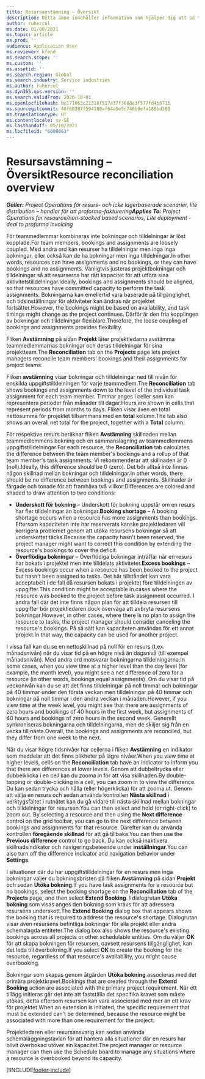 ```yaml
---
title: Resursavstämning – Översikt
description: Detta ämne innehåller information som hjälper dig att se till att resursbokningar och tilldelningar för projekt justeras.
author: ruhercul
ms.date: 01/08/2021
ms.topic: article
ms.prod: ''
audience: Application User
ms.reviewer: kfend
ms.search.scope: ''
ms.custom: ''
ms.assetid: ''
ms.search.region: Global
ms.search.industry: Service industries
ms.author: ruhercul
ms.dyn365.ops.version: ''
ms.search.validFrom: 2020-10-01
ms.openlocfilehash: be171063c21318f517a37f3088e3f577fd4b6715
ms.sourcegitcommit: 40f68387f594180af64a5e5c748b6efa188bd300
ms.translationtype: HT
ms.contentlocale: sv-SE
ms.lasthandoff: 05/10/2021
ms.locfileid: "6000863"
---
```

# <a name="resource-reconciliation-overview"></a><span data-ttu-id="c905b-103">Resursavstämning – Översikt</span><span class="sxs-lookup"><span data-stu-id="c905b-103">Resource reconciliation overview</span></span>

<span data-ttu-id="c905b-104">_**Gäller:** Project Operations för resurs- och icke lagerbaserade scenarier, lite distribution – handlar för att proforma-fakturering_</span><span class="sxs-lookup"><span data-stu-id="c905b-104">_**Applies To:** Project Operations for resource/non-stocked based scenarios, Lite deployment - deal to proforma invoicing_</span></span>

<span data-ttu-id="c905b-105">För teammedlemmar kombineras inte bokningar och tilldelningar är löst kopplade.</span><span class="sxs-lookup"><span data-stu-id="c905b-105">For team members, bookings and assignments are loosely coupled.</span></span> <span data-ttu-id="c905b-106">Med andra ord kan resurser ha tilldelningar men inga inga bokningar, eller också kan de ha bokningar men inga tilldelningar.</span><span class="sxs-lookup"><span data-stu-id="c905b-106">In other words, resources can have assignments and no bookings, or they can have bookings and no assignments.</span></span> <span data-ttu-id="c905b-107">Vanligtvis justeras projektbokningar och tilldelningar så att resurserna har rätt kapacitet för att utföra sina aktivitetstilldelningar.</span><span class="sxs-lookup"><span data-stu-id="c905b-107">Ideally, bookings and assignments should be aligned, so that resources have committed capacity to perform the task assignments.</span></span> <span data-ttu-id="c905b-108">Bokningarna kan emellertid vara baserade på tillgänglighet, och tidsinställningar för aktiviteter kan ändras när projektet fortsätter.</span><span class="sxs-lookup"><span data-stu-id="c905b-108">However, the bookings might be based on availability, and task timings might change as the project continues.</span></span> <span data-ttu-id="c905b-109">Därför är den fria kopplingen av bokningar och tilldelningar flexiblare.</span><span class="sxs-lookup"><span data-stu-id="c905b-109">Therefore, the loose coupling of bookings and assignments provides flexibility.</span></span>

<span data-ttu-id="c905b-110">Fliken **Avstämning** på sidan **Projekt** låter projektledarna avstämma teammedlemmarnas bokningar och deras tilldelningar för sina projektteam.</span><span class="sxs-lookup"><span data-stu-id="c905b-110">The **Reconciliation** tab on the **Projects** page lets project managers reconcile team members' bookings and their assignments for project teams.</span></span>

<span data-ttu-id="c905b-111">Fliken **avstämning** visar bokningar och tilldelningar ned till nivån för enskilda uppgiftstilldelningen för varje teammedlem.</span><span class="sxs-lookup"><span data-stu-id="c905b-111">The **Reconciliation** tab shows bookings and assignments down to the level of the individual task assignment for each team member.</span></span> <span data-ttu-id="c905b-112">Timmar anges i celler som kan representera perioder från månader till dagar.</span><span class="sxs-lookup"><span data-stu-id="c905b-112">Hours are shown in cells that represent periods from months to days.</span></span> <span data-ttu-id="c905b-113">Fliken visar även en total nettosumma för projektet tillsammans med en **total** kolumn.</span><span class="sxs-lookup"><span data-stu-id="c905b-113">The tab also shows an overall net total for the project, together with a **Total** column.</span></span>

<span data-ttu-id="c905b-114">För respektive resurs beräknar fliken **Avstämning** skillnaden mellan teammedlemmens bokning och en sammanslagning av teammedlemmens uppgiftstilldelningar.</span><span class="sxs-lookup"><span data-stu-id="c905b-114">For each resource, the **Reconciliation** tab calculates the difference between the team member's bookings and a rollup of that team member's task assignments.</span></span> <span data-ttu-id="c905b-115">Vi rekommenderar att skillnaden är 0 (noll).</span><span class="sxs-lookup"><span data-stu-id="c905b-115">Ideally, this difference should be 0 (zero).</span></span> <span data-ttu-id="c905b-116">Det bör alltså inte finnas någon skillnad mellan bokningar och tilldelningar.</span><span class="sxs-lookup"><span data-stu-id="c905b-116">In other words, there should be no difference between bookings and assignments.</span></span> <span data-ttu-id="c905b-117">Skillnader är färgade och tonade för att framhäva två villkor:</span><span class="sxs-lookup"><span data-stu-id="c905b-117">Differences are colored and shaded to draw attention to two conditions:</span></span>

- <span data-ttu-id="c905b-118">**Underskott för bokning** – Underskott för bokning uppstår om en resurs har fler tilldelningar än bokningar.</span><span class="sxs-lookup"><span data-stu-id="c905b-118">**Booking shortage** – A booking shortage occurs when a resource has more assignments than bookings.</span></span> <span data-ttu-id="c905b-119">Eftersom kapaciteten inte har reserverats kanske projektledaren vill korrigera problemet genom att utöka resursens bokningar så att underskottet täcks.</span><span class="sxs-lookup"><span data-stu-id="c905b-119">Because the capacity hasn't been reserved, the project manager might want to correct this condition by extending the resource's bookings to cover the deficit.</span></span>
- <span data-ttu-id="c905b-120">**Överflödiga bokningar** – Överflödiga bokningar inträffar när en resurs har bokats i projektet men inte tilldelats aktiviteter.</span><span class="sxs-lookup"><span data-stu-id="c905b-120">**Excess bookings** – Excess bookings occur when a resource has been booked to the project but hasn't been assigned to tasks.</span></span> <span data-ttu-id="c905b-121">Det här tillståndet kan vara acceptabelt i de fall då resursen bokats i projektet före tilldelningen av uppgifter.</span><span class="sxs-lookup"><span data-stu-id="c905b-121">This condition might be acceptable in cases where the resource was booked to the project before task assignment occurred.</span></span> <span data-ttu-id="c905b-122">I andra fall där det inte finns någon plan för att tilldela resursen till uppgifter bör projektledaren dock överväga att avbryta resursens bokningar.</span><span class="sxs-lookup"><span data-stu-id="c905b-122">However, in other cases, where there is no plan to assign the resource to tasks, the project manager should consider canceling the resource's bookings.</span></span> <span data-ttu-id="c905b-123">På så sätt kan kapaciteten användas för ett annat projekt.</span><span class="sxs-lookup"><span data-stu-id="c905b-123">In that way, the capacity can be used for another project.</span></span>

<span data-ttu-id="c905b-124">I vissa fall kan du se en nettoskillnad på noll för en resurs (t.ex. månadsnivån) när du visar tid på en högre nivå än dagsnivå (till exempel månadsnivån). Med andra ord motsvarar bokningarna tilldelningarna.</span><span class="sxs-lookup"><span data-stu-id="c905b-124">In some cases, when you view time at a higher level than the day level (for example, the month level), you might see a net difference of zero for a resource (in other words, bookings equal assignments).</span></span> <span data-ttu-id="c905b-125">Om du visar tid på veckonivån kan du se att det finns tilldelningar på noll timmar och bokningar på 40 timmar under den första veckan men tilldelningar på 40 timmar och bokningar på noll timmar i den andra veckan i månaden.</span><span class="sxs-lookup"><span data-stu-id="c905b-125">However, if you view time at the week level, you might see that there are assignments of zero hours and bookings of 40 hours in the first week, but assignments of 40 hours and bookings of zero hours in the second week.</span></span> <span data-ttu-id="c905b-126">Generellt synkroniseras bokningarna och tilldelningarna, men de skiljer sig från en vecka till nästa.</span><span class="sxs-lookup"><span data-stu-id="c905b-126">Overall, the bookings and assignments are reconciled, but they differ from one week to the next.</span></span>

<span data-ttu-id="c905b-127">När du visar högre tidsnivåer har cellerna i fliken **Avstämning** en indikator som meddelar att det finns olikheter på lägre nivåer.</span><span class="sxs-lookup"><span data-stu-id="c905b-127">When you view time at higher levels, cells on the **Reconciliation** tab have an indicator to inform you that there are differences at lower levels.</span></span> <span data-ttu-id="c905b-128">Genom att dubbeltrycka eller dubbelklicka i en cell kan du zooma in för att visa skillnaden.</span><span class="sxs-lookup"><span data-stu-id="c905b-128">By double-tapping or double-clicking in a cell, you can zoom in to view the difference.</span></span> <span data-ttu-id="c905b-129">Du kan sedan trycka och hålla (eller högerklicka) för att zooma ut. Genom att välja en resurs och sedan använda kontrollen **Nästa skillnad** i verktygsfältet i rutnätet kan du gå vidare till nästa skillnad mellan bokningar och tilldelningar för resursen.</span><span class="sxs-lookup"><span data-stu-id="c905b-129">You can then select and hold (or right-click) to zoom out. By selecting a resource and then using the **Next difference** control on the grid toolbar, you can go to the next difference between bookings and assignments for that resource.</span></span> <span data-ttu-id="c905b-130">Därefter kan du använda kontrollen **föregående skillnad** för att gå tillbaka.</span><span class="sxs-lookup"><span data-stu-id="c905b-130">You can then use the **Previous difference** control to go back.</span></span> <span data-ttu-id="c905b-131">Du kan också inaktivera skillnadsindikator och navigeringsbeteende under **inställningar**.</span><span class="sxs-lookup"><span data-stu-id="c905b-131">You can also turn off the difference indicator and navigation behavior under **Settings**.</span></span>

<span data-ttu-id="c905b-132">I situationer där du har uppgiftstilldelningar för en resurs men inga bokningar väljer du bokningsbristen på fliken **Avstämning** på sidan **Projekt** och sedan **Utöka bokning**.</span><span class="sxs-lookup"><span data-stu-id="c905b-132">If you have task assignments for a resource but no bookings, select the booking shortage on the **Reconciliation** tab of the **Projects** page, and then select **Extend Booking**.</span></span> <span data-ttu-id="c905b-133">I dialogrutan **Utöka bokning** som visas anges den bokning som krävs för att adressera resursens underskott.</span><span class="sxs-lookup"><span data-stu-id="c905b-133">The **Extend Booking** dialog box that appears shows the booking that is required to address the resource's shortage.</span></span> <span data-ttu-id="c905b-134">Dialogrutan visar även resursens befintliga bokningar för alla projekt eller andra schemalagda entiteter.</span><span class="sxs-lookup"><span data-stu-id="c905b-134">The dialog box also shows the resource's existing bookings across all projects or other schedulable entities.</span></span> <span data-ttu-id="c905b-135">Om du väljer **OK** för att skapa bokningen för resursen, oavsett resursens tillgänglighet, kan det leda till överbokning.</span><span class="sxs-lookup"><span data-stu-id="c905b-135">If you select **OK** to create the booking for the resource, regardless of that resource's availability, you might cause overbooking.</span></span>

<span data-ttu-id="c905b-136">Bokningar som skapas genom åtgärden **Utöka bokning** associeras med det primära projektkravet.</span><span class="sxs-lookup"><span data-stu-id="c905b-136">Bookings that are created through the **Extend Booking** action are associated with the primary project requirement.</span></span> <span data-ttu-id="c905b-137">När ett tillägg initieras går det inte att fastställa det specifika kravet som måste utökas, detta eftersom resursen kan vara associerad med mer än ett krav för projektet.</span><span class="sxs-lookup"><span data-stu-id="c905b-137">When an extension is initiated, the specific requirement that must be extended can't be determined, because the resource might be associated with more than one requirement for the project.</span></span>

<span data-ttu-id="c905b-138">Projektledaren eller resursansvarig kan sedan använda schemaläggningstavlan för att hantera alla situationer där en resurs har blivit överbokad utöver sin kapacitet.</span><span class="sxs-lookup"><span data-stu-id="c905b-138">The project manager or resource manager can then use the Schedule board to manage any situations where a resource is overbooked beyond its capacity.</span></span>


[!INCLUDE[footer-include](../includes/footer-banner.md)]